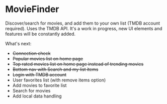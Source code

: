 # MovieFinder

Discover/search for movies, and add them to your own list (TMDB account required). Uses the TMDB API.
It's a work in progress, new UI elements and features will be constantly added.

What's next:
- ~~Connection check~~
- ~~Popular movies list on home page~~
- ~~Top rated movies list on home page instead of trending movies~~
- ~~Bottom nav with Search and my list items~~
- ~~Login with TMDB account~~
- User favorites list (with remove items option)
- Add movies to favorite list
- Search for movies
- Add local data handling
